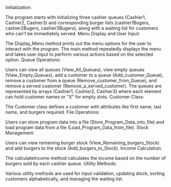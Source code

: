 Initialization:

The program starts with initializing three cashier queues (Cashier1, Cashier2, Cashier3) and corresponding burger lists (cashier1Bugers, cashier2Bugers, cashier3Bugers), along with a waiting list for customers who can't be immediately served.
Menu Display and User Input:

The Display_Menu method prints out the menu options for the user to interact with the program.
The main method repeatedly displays the menu and takes user input to perform various actions based on the selected option.
Queue Operations:

Users can view all queues (View_All_Queues), view empty queues (View_Empty_Queues), add a customer to a queue (Add_customer_Queue), remove a customer from a queue (Remove_customer_from_Queue), and remove a served customer (Remove_a_served_customer).
The queues are represented by arrays (Cashier1, Cashier2, Cashier3) where each element can hold customer names or "X" for empty slots.
Customer Class:

The Customer class defines a customer with attributes like first name, last name, and burgers required.
File Operations:

Users can store program data into a file (Store_Program_Data_into_file) and load program data from a file (Load_Program_Data_from_file).
Stock Management:

Users can view remaining burger stock (View_Remaining_burgers_Stock) and add burgers to the stock (Add_burgers_to_Stock).
Income Calculation:

The calculateIncome method calculates the income based on the number of burgers sold by each cashier queue.
Utility Methods:

Various utility methods are used for input validation, updating stock, sorting customers alphabetically, and managing the waiting list.
